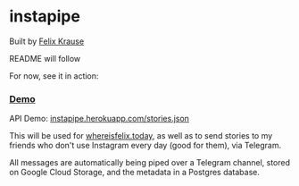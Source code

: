 # instapipe

Built by [Felix Krause](https://twitter.com/KrauseFx)

README will follow

For now, see it in action: 

### [Demo](https://krausefx.github.io/instapipe/web/index.html)

API Demo: [instapipe.herokuapp.com/stories.json](https://instapipe.herokuapp.com/stories.json)

This will be used for [whereisfelix.today](https://whereisfelix.today), as well as to send stories to my friends who don't use Instagram every day (good for them), via Telegram.

All messages are automatically being piped over a Telegram channel, stored on Google Cloud Storage, and the metadata in a Postgres database.
